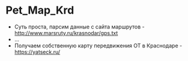 # Pet_Map_Krd
* Суть проста, парсим данные с сайта маршрутов - http://www.marsruty.ru/krasnodar/gps.txt 
* ...
* Получаем собственную карту передвижения ОТ в Краснодаре - https://yatseck.ru/
